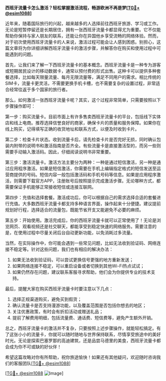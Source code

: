 **西班牙流量卡怎么激活？轻松掌握激活流程，畅游欧洲不再是梦[[TG💪+ @esim1088](https://t.me/s/esim1088)]**

近年来，随着国际旅行的兴起，越来越多的人选择前往西班牙旅游、学习或工作。无论是短暂停留还是长期居住，拥有一张西班牙流量卡都显得尤为重要。它不仅能帮助你保持与家人朋友的联系，还能让你在异国他乡享受流畅的网络体验。然而，对于初次使用西班牙流量卡的人来说，激活过程可能会让人感到困惑。别担心，这篇文章将为你详细讲解西班牙流量卡的激活步骤，并解答你在购买和使用过程中可能遇到的问题。

首先，让我们来了解一下西班牙流量卡的基本概念。西班牙流量卡是一种专为游客或短期居民设计的移动数据卡，通常以预付费的形式出售。这种卡可以提供多种套餐选择，比如每天限量流量、每月无限流量等，满足不同用户的需求。相比传统的SIM卡，流量卡更灵活，不需要更换手机卡槽，也不需要复杂的设置过程，非常适合经常往返于多个国家的旅行者。

那么，如何激活一张西班牙流量卡呢？其实，这个过程非常简单，只需要按照以下步骤操作即可：

第一步：购买流量卡。目前市面上有许多售卖西班牙流量卡的平台，包括线下实体店和线上电商。推荐选择信誉良好的商家，确保卡片的质量和服务保障。如果你在线上购买，记得填写正确的收货地址和联系方式，以便及时收到卡片。

第二步：检查卡片状态。收到流量卡后，请先检查卡片是否完好无损，同时确认包装内附带的说明书和激活指南是否齐全。有些流量卡是直接激活型的，而另一些则需要手动输入激活码。因此，仔细阅读说明书非常重要。

第三步：激活流量卡。激活方法主要分为两种：一种是通过短信激活，另一种是通过应用程序激活。如果是短信激活，你需要在手机上编辑指定格式的短信发送至运营商提供的号码。短信内容一般包括激活码和手机号码等信息。如果是应用程序激活，则需要下载官方APP，注册账号后按照提示完成激活步骤。无论哪种方式，都需要保证手机能够正常接收短信或连接互联网。

第四步：充值和选择套餐。激活成功后，你可以根据自己的需求选择合适的套餐进行充值。大多数西班牙流量卡都支持多种语言界面，操作起来十分便捷。建议提前规划好行程，选择适合的流量包，既能节省开支又能避免不必要的麻烦。

第五步：开始使用。激活完成后，你的西班牙流量卡就可以正常使用了！无论是浏览网页、观看视频还是社交聊天，都能享受到稳定快速的网络服务。需要注意的是，在使用过程中尽量关闭后台自动更新功能，以免消耗过多流量。

当然，在实际操作中，你可能会遇到一些常见问题，比如无法收到验证码、网络连接不稳定等。针对这些问题，我们也有相应的解决办法：

1. 如果无法收到验证码，可以尝试更换信号更强的地方重新发送；
2. 如果网络连接不稳定，可以重启设备或者切换到其他Wi-Fi热点试试；
3. 如果仍然存在问题，建议联系客服寻求帮助，他们会为你提供专业的技术支持。

最后，提醒大家在购买西班牙流量卡时要注意以下几点：

1. 选择正规渠道购买，避免买到假货；
2. 确认流量卡是否支持漫游功能，以及覆盖范围是否包括你想去的地区；
3. 关注优惠政策，有时会有折扣活动或赠送礼品；
4. 提前了解费用明细，包括流量费、通话费、短信费等，避免产生额外开销。

总之，西班牙流量卡的激活并不复杂，只要按照上述步骤操作，就能轻松搞定。有了这张小小的流量卡，你就可以随时随地与世界保持联系，尽情享受旅途中的美好时光。无论是探索巴塞罗那的高迪建筑，还是品尝马德里的美食，西班牙流量卡都会成为你不可或缺的好伙伴！

希望这篇攻略对你有所帮助，祝你旅途愉快！如果还有其他疑问，欢迎随时咨询我们的客服团队[[TG💪+ @esim1088](https://t.me/s/esim1088)] 

[[TG💪+ @esim1088](https://t.me/s/esim1088) ![Image](https://i.postimg.cc/4NQfJmqS/Snipaste-2025-05-13-00-14-12.png)]